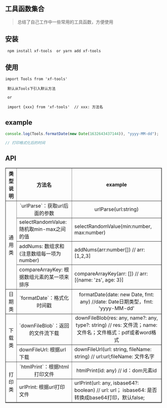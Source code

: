 <!--
 * @Author: will
 * @Date: 2021-09-26 14:22:49
 * @LastEditTime: 2021-11-02 12:34:35
 * @LastEditors: will
 * @Description:
-->

## 工具函数集合

> 总结了自己工作中一些常用的工具函数，方便使用

## 安装

```
 npm install xf-tools  or yarn add xf-tools
```

## 使用

```
import Tools from 'xf-tools'

 默认从Tools下引入默认方法

 or

 import {xxx} from 'xf-tools'  // xxx: 方法名

```

## example

```js
console.log(Tools.formatDate(new Date(1632643437144)), "yyyy-MM-dd");

// 打印格式化后的时间
```

## API

<table border>
	<tr>
	    <th>类型说明</th>
	    <th>方法名</th>
	    <th>example</th>  
	</tr >
	<tr valign="middle" align="center" valign="middle" >
	    <td rowspan="4"  valign="middle" align="center" style="vertical-align:middle;">通用类</td>
	    <td>`urlParse`：获取url后面的参数</td>
	    <td>urlParse(url:string)</td>
	</tr>
	<tr>
	    <td>selectRandomValue: 随机取min-max之间的值</td>
	    <td>selectRandomValue(min:number, max:number) </td>
	</tr>
	<tr>
	    <td>addNums: 数组求和(注意数组每一项为number)</td>
	    <td>addNums(arr:number[]) // arr: [1,2,3]</td>
	</tr>
	<tr>
	    <td>compareArrayKey: 根据数组元素的某一项来排序</td>
	    <td>compareArrayKey(arr: []) // arr: [{name: 'zs', age: 3}] </td>
	</tr>
    <tr valign="middle" align="center" valign="middle" >
	    <td rowspan="1"  valign="middle" align="center" style="vertical-align:middle;">日期类</td>
	    <td>`formatDate`：格式化时间戳</td>
	    <td>formatDate(date: new Date, fmt: any) //date: Date日期类型，fmt: 'yyyy-MM-dd' </td>
	</tr>
    <tr valign="middle" align="center" valign="middle" >
	    <td rowspan="2"  valign="middle" align="center" style="vertical-align:middle;">下载类</td>
	    <td>`downFileBlob`：返回的文件流下载</td>
	    <td>downFileBlob(res: any, name?: any, type?: string) // res: 文件流；name: 文件名；文件格式：pdf或者word格式</td>
	</tr>
    	<tr>
	    <td>downFileUrl: 根据url下载</td>
	    <td>downFileUrl(url: string, fileName: string) // url:url;fileName: 文件名字</td>
	</tr>
    <tr valign="middle" align="center" valign="middle" >
	    <td rowspan="2"  valign="middle" align="center" style="vertical-align:middle;">打印类</td>
	    <td>`htmlPrint`：根据html打印文件</td>
	    <td>htmlPrint(id: any) // id：dom元素id</td>
	</tr>
    	<tr>
	    <td>urlPrint: 根据url打印文件</td>
	    <td>urlPrint(url: any, isbase64?: boolean) // url: url； isbase64: 是否转换成base64打印，默认false;</td>
	</tr>
</table>

<!-- |  类型说明  |             方法名             |                                            example                                            |
| :--------: | :----------------------------: | :-------------------------------------------------------------------------------------------: |
|  通用方法  | `urlParse`,`selectRandomValue` |                                    `urlParse(str:string)`                                     |
| 日期类方法 |            toolDate            |                            `formatDate(date:Date, format: string)`                            |
| 下载类方法 |            toolDown            | `downFileBlob(flie:blob, name: string, type: string)` `downFileUrl(url:string, name: string)` |
| 打印类方法 |           toolPrint            |                        `htmlPrint(id:string)` `urlPrint(url: string)`                         | -->

<!-- ## [文档地址](https://wxfwill.github.io/xf-tools/) 持续更新中... -->
